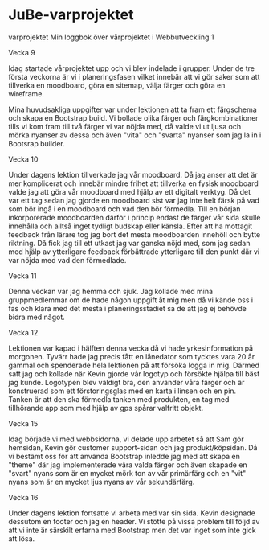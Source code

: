 # JuBe-varprojektet
varprojektet
Min loggbok över vårprojektet i Webbutveckling 1

Vecka 9

Idag startade vårprojektet upp och vi blev indelade i grupper. Under de tre första veckorna är vi i planeringsfasen vilket innebär att vi gör saker som att tillverka en moodboard, göra en sitemap, välja färger och göra en wireframe.

Mina huvudsakliga uppgifter var under lektionen att ta fram ett färgschema och skapa en Bootstrap build. Vi bollade olika färger och färgkombinationer tills vi kom fram till två färger vi var nöjda med, då valde vi ut ljusa och mörka nyanser av dessa och även "vita" och "svarta" nyanser som jag la in i Bootsrap builder.

Vecka 10

Under dagens lektion tillverkade jag vår moodboard. Då jag anser att det är mer komplicerat och innebär mindre frihet att tillverka en fysisk moodboard valde jag att göra vår moodboard med hjälp av ett digitalt verktyg. Då det var ett tag sedan jag gjorde en moodboard sist var jag inte helt färsk på vad som bör ingå i en moodboard och vad den bör förmedla. Till en början inkorporerade moodboarden därför i princip endast de färger vår sida skulle innehålla och alltså inget tydligt budskap eller känsla. Efter att ha mottagit feedback från lärare tog jag bort det mesta moodboarden innehöll och bytte riktning. Då fick jag till ett utkast jag var ganska nöjd med, som jag sedan med hjälp av ytterligare feedback förbättrade ytterligare till den punkt där vi var nöjda med vad den förmedlade.

Vecka 11

Denna veckan var jag hemma och sjuk. Jag kollade med mina gruppmedlemmar om de hade någon uppgift åt mig men då vi kände oss i fas och klara med det mesta i planeringsstadiet sa de att jag ej behövde bidra med något.

Vecka 12

Lektionen var kapad i hälften denna vecka då vi hade yrkesinformation på morgonen. Tyvärr hade jag precis fått en lånedator som tycktes vara 20 år gammal och spenderade hela lektionen på att försöka logga in mig. Därmed satt jag och kollade när Kevin gjorde vår logotyp och försökte hjälpa till bäst jag kunde. Logotypen blev väldigt bra, den använder våra färger och är konstruerad som ett förstoringsglas med en karta i linsen och en pin. Tanken är att den ska förmedla tanken med produkten, en tag med tillhörande app som med hjälp av gps spårar valfritt objekt.

Vecka 15

Idag började vi med webbsidorna, vi delade upp arbetet så att Sam gör hemsidan, Kevin gör customer support-sidan och jag produkt/köpsidan. Då vi bestämt oss för att använda Bootstrap inledde jag med att skapa en "theme" där jag implementerade våra valda färger och även skapade en "svart" nyans som är en mycket mörk ton av vår primärfärg och en "vit" nyans som är en mycket ljus nyans av vår sekundärfärg.

Vecka 16

Under dagens lektion fortsatte vi arbeta med var sin sida. Kevin designade dessutom en footer och jag en header. Vi stötte på vissa problem till följd av att vi inte är särskilt erfarna med Bootstrap men det var inget som inte gick att lösa.
